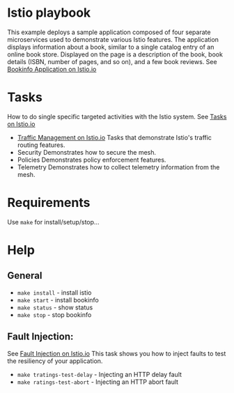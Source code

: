# Istio playbook

This example deploys a sample application composed of four separate microservices used to demonstrate various Istio features. The application displays information about a book, similar to a single catalog entry of an online book store. Displayed on the page is a description of the book, book details (ISBN, number of pages, and so on), and a few book reviews. See [Bookinfo Application on Istio.io](https://istio.io/docs/examples/bookinfo/)

# Tasks

How to do single specific targeted activities with the Istio system. See [Tasks on Istio.io](https://istio.io/docs/tasks/)

* [Traffic Management on Istio.io](https://istio.io/docs/tasks/traffic-management/) Tasks that demonstrate Istio's traffic routing features.
* Security Demonstrates how to secure the mesh.
* Policies Demonstrates policy enforcement features.
* Telemetry Demonstrates how to collect telemetry information from the mesh.

# Requirements

Use `make` for install/setup/stop...

# Help

## General

* `make install` - install istio
* `make start`   - install bookinfo
* `make status`  - show status
* `make stop`    - stop bookinfo

## Fault Injection:

See [Fault Injection on Istio.io](https://istio.io/docs/tasks/traffic-management/fault-injection/)
This task shows you how to inject faults to test the resiliency of your application.

* `make tratings-test-delay` - Injecting an HTTP delay fault
* `make ratings-test-abort`  - Injecting an HTTP abort fault
